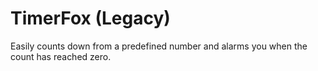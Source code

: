 # TimerFox (Legacy)
Easily counts down from a predefined number and alarms you when the count has reached zero.

